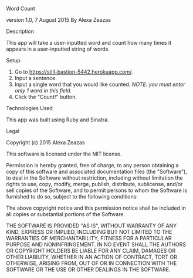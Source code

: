Word Count

version 1.0, 7 August 2015
By Alexa Zeazas


Description

This app will take a user-inputted word and count how many times it appears in a user-inputted string of words.

Setup

1. Go to https://still-bastion-5442.herokuapp.com/.
2. Input a sentence.
3. Input a single word that you would like counted. *NOTE: you must enter only 1 word in this field.*
4. Click the "Count!" button.

Technologies Used

This app was built using Ruby and Sinatra.

Legal

Copyright (c) 2015 Alexa Zeazas

This software is licensed under the MIT license.

Permission is hereby granted, free of charge, to any person obtaining a copy
of this software and associated documentation files (the "Software"), to deal
in the Software without restriction, including without limitation the rights
to use, copy, modify, merge, publish, distribute, sublicense, and/or sell
copies of the Software, and to permit persons to whom the Software is
furnished to do so, subject to the following conditions:

The above copyright notice and this permission notice shall be included in
all copies or substantial portions of the Software.

THE SOFTWARE IS PROVIDED "AS IS", WITHOUT WARRANTY OF ANY KIND, EXPRESS OR
IMPLIED, INCLUDING BUT NOT LIMITED TO THE WARRANTIES OF MERCHANTABILITY,
FITNESS FOR A PARTICULAR PURPOSE AND NONINFRINGEMENT. IN NO EVENT SHALL THE
AUTHORS OR COPYRIGHT HOLDERS BE LIABLE FOR ANY CLAIM, DAMAGES OR OTHER
LIABILITY, WHETHER IN AN ACTION OF CONTRACT, TORT OR OTHERWISE, ARISING FROM,
OUT OF OR IN CONNECTION WITH THE SOFTWARE OR THE USE OR OTHER DEALINGS IN
THE SOFTWARE.
